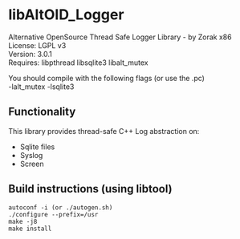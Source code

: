 # libAltOID_Logger

Alternative OpenSource Thread Safe Logger Library - by Zorak x86  
License: LGPL v3  
Version: 3.0.1  
Requires: libpthread libsqlite3 libalt_mutex  

You should compile with the following flags (or use the .pc)  
-lalt_mutex -lsqlite3

## Functionality

This library provides thread-safe C++ Log abstraction on:

- Sqlite files
- Syslog
- Screen

## Build instructions (using libtool)

```
autoconf -i (or ./autogen.sh)
./configure --prefix=/usr
make -j8
make install
```
